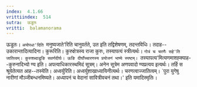 ```yaml
---
index:  4.1.66
vrittiindex:  514
sutra:  ऊडुतः
vritti:  balamanorama 
---
```


ऊडुतः। `अयोपधा'दिति `मनुष्यजाते'रिति चानुवर्तते, उत इति तद्विशेषणम्, तदन्तविधिः। तदाह--उकारान्तादित्यादिना। कुरूरिति। कुरुक्षेत्रस्य राजा कुरुः, तस्यापत्यं स्त्रीत्यर्थः। `गोत्रं च चरणैः सहे'ति जातित्वम्। कुरुशब्दाडूङि सवर्णदीर्घः। ऊङि दीर्घोच्चारणस्य प्रयोजनं भाष्ये स्पष्टम्। `तस्यापत्य'मित्यणमाशह्क्याह--कुरुनादिभ्यो ण्य इति। अपत्याधिकारस्थमिदं सूत्रम्। अनेन सूत्रेम अणपवादो ण्यप्रत्यय इत्यर्थः। तर्हि स श्रूयेतेत्यत आह--तस्येति। अध्वर्युरिति। अध्वर्युशाखाध्यायिनीत्यर्थः। चरणत्वाज्जातित्वम्। `पुरा युगेषु नारीणां मौञ्जीबन्धनमिष्यते। अध्यापनं च वेदानां सावित्रीवचनं तथा।' इति यमादिस्मृतिः।

